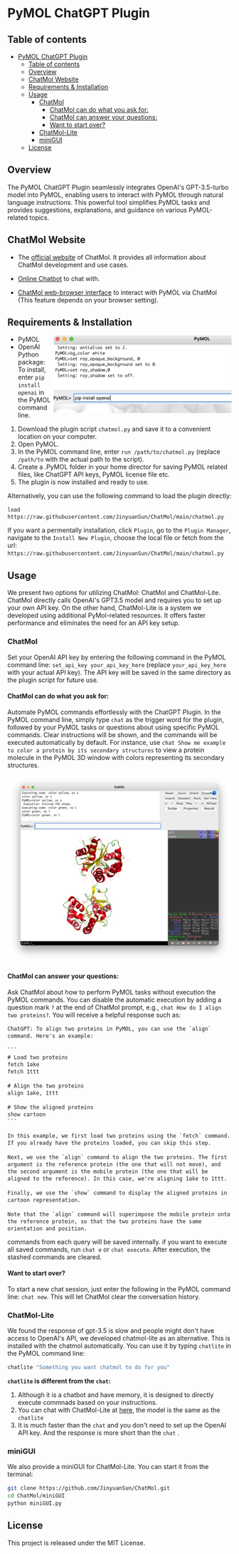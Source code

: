 # PyMOL ChatGPT Plugin

## Table of contents
- [PyMOL ChatGPT Plugin](#pymol-chatgpt-plugin)
  - [Table of contents](#table-of-contents)
  - [Overview](#overview)
  - [ChatMol Website](#chatmol-website)
  - [Requirements \& Installation](#requirements--installation)
  - [Usage](#usage)
    - [ChatMol](#chatmol)
      - [ChatMol can do what you ask for:](#chatmol-can-do-what-you-ask-for)
      - [ChatMol can answer your questions:](#chatmol-can-answer-your-questions)
      - [Want to start over?](#want-to-start-over)
    - [ChatMol-Lite](#chatmol-lite)
    - [miniGUI](#minigui)
  - [License](#license)

## Overview
The PyMOL ChatGPT Plugin seamlessly integrates OpenAI's GPT-3.5-turbo model into PyMOL, enabling users to interact with PyMOL through natural language instructions. This powerful tool simplifies PyMOL tasks and provides suggestions, explanations, and guidance on various PyMOL-related topics.

## ChatMol Website

- The [official website](https://chatmol.org) of ChatMol. It provides all information about ChatMol development and use cases. 

- [Online Chatbot](https://chatmol.org/qa/) to chat with.

- [ChatMol web-browser interface](http://xp.chatmol.org/chatmol.html) to interact with PyMOL via ChatMol (This feature depends on your browser setting).

## Requirements & Installation
<img src="./assets/install.png" alt="alt text" width="400px" align="right"/>

- PyMOL
- OpenAI Python package: To install, enter `pip install openai` in the PyMOL command line.
<!-- ![img](./assets/install.png) -->

1. Download the plugin script `chatmol.py` and save it to a convenient location on your computer.
2. Open PyMOL.
3. In the PyMOL command line, enter `run /path/to/chatmol.py` (replace `/path/to` with the actual path to the script).
4. Create a .PyMOL folder in your home director for saving PyMOL related files, like ChatGPT API keys, PyMOL license file etc.
5. The plugin is now installed and ready to use.

Alternatively, you can use the following command to load the plugin directly:

```
load https://raw.githubusercontent.com/JinyuanSun/ChatMol/main/chatmol.py
```

If you want a permentally installation, click `Plugin`, go to the `Plugin Manager`, navigate to the `Install New Plugin`, choose the local file or fetch from the url: `https://raw.githubusercontent.com/JinyuanSun/ChatMol/main/chatmol.py`

## Usage

We present two options for utilizing ChatMol: ChatMol and ChatMol-Lite. ChatMol directly calls OpenAI's GPT3.5 model and requires you to set up your own API key. On the other hand, ChatMol-Lite is a system we developed using additional PyMol-related resources. It offers faster performance and eliminates the need for an API key setup.

### ChatMol

Set your OpenAI API key by entering the following command in the PyMOL command line: `set_api_key your_api_key_here` (replace `your_api_key_here` with your actual API key). The API key will be saved in the same directory as the plugin script for future use.

#### ChatMol can do what you ask for:
Automate PyMOL commands effortlessly with the ChatGPT Plugin. In the PyMOL command line, simply type `chat` as the trigger word for the plugin, followed by your PyMOL tasks or questions about using specific PyMOL commands. Clear instructions will be shown, and the commands will be executed automatically by default. For instance, use `chat Show me example to color a protein by its secondary structures` to view a protein molecule in the PyMOL 3D window with colors representing its secondary structures.

![img](./assets/img_ss.png)

#### ChatMol can answer your questions:
Ask ChatMol about how to perform PyMOL tasks without execution the PyMOL commands. You can disable the automatic execution by adding a question mark `?` at the end of ChatMol prompt, e.g., `chat How do I align two proteins?`. You will receive a helpful response such as:
   
````
ChatGPT: To align two proteins in PyMOL, you can use the `align` command. Here's an example:

```
# Load two proteins
fetch 1ake
fetch 1ttt

# Align the two proteins
align 1ake, 1ttt

# Show the aligned proteins
show cartoon
```

In this example, we first load two proteins using the `fetch` command. If you already have the proteins loaded, you can skip this step.

Next, we use the `align` command to align the two proteins. The first argument is the reference protein (the one that will not move), and the second argument is the mobile protein (the one that will be aligned to the reference). In this case, we're aligning 1ake to 1ttt.

Finally, we use the `show` command to display the aligned proteins in cartoon representation.

Note that the `align` command will superimpose the mobile protein onto the reference protein, so that the two proteins have the same orientation and position.

````
  commands from each query will be saved internally. if you want to execute all saved commands, run `chat e` or `chat execute`. After execution, the stashed commands are cleared.

#### Want to start over?
To start a new chat session, just enter the following in the PyMOL command line: `chat new`. This will let ChatMol clear the conversation history.

### ChatMol-Lite
We found the response of gpt-3.5 is slow and people might don't have access to OpenAI's API, we developed chatmol-lite as an alternative. This is installed with the chatmol automatically. You can use it by typing `chatlite` in the PyMOL command line:
```bash
chatlite "Something you want chatmol to do for you"
```
**`chatlite` is different from the `chat`:**
1. Although it is a chatbot and have memory, it is designed to directly execute commnads based on your instructions. 
2. You can chat with ChatMol-Lite at [here](https://chatmol.org/qa/), the model is the same as the `chatlite`
3. It is much faster than the `chat` and you don't need to set up the OpenAI API key. And the response is more short than the `chat` .

### miniGUI
We also provide a miniGUI for ChatMol-Lite. You can start it from the terminal:
```bash
git clone https://github.com/JinyuanSun/ChatMol.git
cd ChatMol/miniGUI
python miniGUI.py
```

## License
This project is released under the MIT License.
